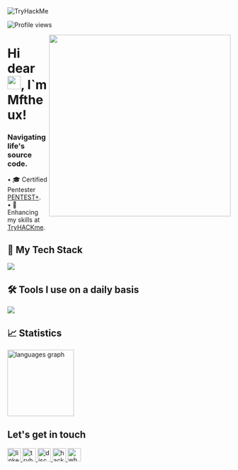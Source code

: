   <img src="https://tryhackme-badges.s3.amazonaws.com/MFerreira.png" alt="TryHackMe">

<p align="left"> <img src="https://komarev.com/ghpvc/?username=SYNKOD3&color=006bed" alt="Profile views" /> </p>
<img src="https://cdn.discordapp.com/attachments/1063112899901530252/1187521401033338880/271839856-3b4607a1-1cc6-41f1-926f-892ae880e7a5.gif?ex=6597307d&is=6584bb7d&hm=50f84cc892856b1a90d2895d9b7a6d4a25053f0a44887224ecda548f0a3aaf54&" min-width="410px" max-width="410px" width="410px" align="right">
<h1 align="left">Hi dear <img src="https://cdn.discordapp.com/attachments/1063112899901530252/1187521782706606192/214644152-52f47eb3-5e31-4f47-8758-05c9468d5596.gif?ex=659730d8&is=6584bbd8&hm=4045f1b221aee556a31ec05b26c0c6f01b6796d9b7eb2385f808fa0aadfca03e&" height="30px">, I`m Mftheux!</h1>

<h3> Navigating life's source code.</h3>

<p align="left">
• 🎓 Certified Pentester <a href="https://www.credly.com/badges/1012fc8a-0747-4cb8-bd90-2613564df63f/">PENTEST+</a>.<BR>
• 🧠 Enhancing my skills at <a href="https://tryhackme.com/p/MFerreira">TryHACKme</a>.<BR>
</p>

## 🚀 My Tech Stack
<p align="left">
  <a href="https://skillicons.dev">
    <img src="https://skillicons.dev/icons?i=html,java,js,py,linux,docker,vscode" />
  </a>
</p> 

## 🛠️ Tools I use on a daily basis
<p align="left">
  <a href="https://skillicons.dev">
    <img src="https://skillicons.dev/icons?i=bash,docker,github,linux,postman,py,wordpress,vscode,raspberrypi,html,java,js,discord" /> 
  </a>
</p> 


## 📈 Statistics

<div align="left">
  <img src="https://github-readme-stats.vercel.app/api/top-langs?username=MTheux&locale=en&hide_title=false&layout=compact&card_width=320&langs_count=5&theme=dark&hide_border=false&order=2" height="150" alt="languages graph"  />
</div>

## Let's get in touch

<div align="left">
  <a href="https://www.linkedin.com/in/matheus-n-40096a150/" target="_blank">
    <img src="https://img.shields.io/static/v1?message=LinkedIn&logo=linkedin&label=&color=0077B5&logoColor=white&labelColor=&style=for-the-badge" height="30" alt="linkedin logo"  />
  </a>
  <a href="https://tryhackme.com/p/MFerreira" target="_blank">
    <img src="https://img.shields.io/static/v1?message=TryHackMe&logo=tryhackme&label=&color=88cc14&logoColor=white&labelColor=&style=for-the-badge" height="30" alt="tryhackme logo"  />
  </a>
  <a href="https://discord.gg/Vp3ZfwpmWp" target="_blank">
    <img src="https://img.shields.io/static/v1?message=Discord&logo=discord&label=&color=7289DA&logoColor=white&labelColor=&style=for-the-badge" height="30" alt="discord logo"  />
  </a>
  <a href="https://www.hackerrank.com/profile/mferreira_nina" target="_blank">
    <img src="https://img.shields.io/static/v1?message=HackerRank&logo=hackerrank&label=&color=2EC866&logoColor=white&labelColor=&style=for-the-badge" height="30" alt="hackerrank logo"  />
  </a>
  <a href="https://api.whatsapp.com/send?phone=5511960226415&text=Ol%C3%A1,%20vim%20atrav%C3%A9s%20do%20seu%20GitHub." target="_blank">
    <img src="https://img.shields.io/static/v1?message=Whatsapp&logo=whatsapp&label=&color=25D366&logoColor=white&labelColor=&style=for-the-badge" height="30" alt="whatsapp logo"  />
  </a>
</div>


<!---
Mftheux/Mftheux is a ✨ special ✨ repository because its `README.md` (this file) appears on your GitHub profile.
You can click the Preview link to take a look at your changes.
--->

